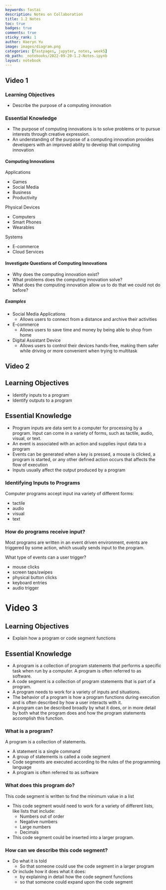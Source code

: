 ```yaml
---
keywords: fastai
description: Notes on Collaboration
title: 1.2 Notes
toc: true 
badges: true
comments: true
sticky_rank: 1
author: Haeryn Yu
image: images/diagram.png
categories: [fastpages, jupyter, notes, week5]
nb_path: _notebooks/2022-09-20-1.2-Notes.ipynb
layout: notebook
---
```


<!--
#################################################
### THIS FILE WAS AUTOGENERATED! DO NOT EDIT! ###
#################################################
# file to edit: _notebooks/2022-09-20-1.2-Notes.ipynb
-->

<div class="container" id="notebook-container">
        
<div class="cell border-box-sizing text_cell rendered"><div class="inner_cell">
<div class="text_cell_render border-box-sizing rendered_html">
<h2 id="Video-1">Video 1<a class="anchor-link" href="#Video-1"> </a></h2>
</div>
</div>
</div>
<div class="cell border-box-sizing text_cell rendered"><div class="inner_cell">
<div class="text_cell_render border-box-sizing rendered_html">
<h3 id="Learning-Objectives">Learning Objectives<a class="anchor-link" href="#Learning-Objectives"> </a></h3><ul>
<li>Describe the purpose of a computing innovation</li>
</ul>
<h3 id="Essential-Knowledge">Essential Knowledge<a class="anchor-link" href="#Essential-Knowledge"> </a></h3><ul>
<li>The purpose of computing innovations is to solve problems or to pursue interests through creative expression.</li>
<li>An understanding of the purpose of a computing innovation provides developers with an improved ability to develop that computing innovation</li>
</ul>
<h4 id="Computing-Innovations">Computing Innovations<a class="anchor-link" href="#Computing-Innovations"> </a></h4><p>Applications</p>
<ul>
<li>Games</li>
<li>Social Media</li>
<li>Business</li>
<li>Productivity</li>
</ul>
<p>Physical Devices</p>
<ul>
<li>Computers</li>
<li>Smart Phones</li>
<li>Wearables</li>
</ul>
<p>Systems</p>
<ul>
<li>E-commerce</li>
<li>Cloud Services</li>
</ul>
<h4 id="Investigate-Questions-of-Computing-Innovations">Investigate Questions of Computing Innovations<a class="anchor-link" href="#Investigate-Questions-of-Computing-Innovations"> </a></h4><ul>
<li>Why does the computing innovation exist? </li>
<li>What problems does the computing innovation solve?</li>
<li>What does the computing innovation allow us to do that we could not do before?</li>
</ul>
<h5 id="Examples">Examples<a class="anchor-link" href="#Examples"> </a></h5><ul>
<li>Social Media Applications<ul>
<li>Allows users to connect from a distance and archive their activities</li>
</ul>
</li>
<li>E-commerce<ul>
<li>Allows users to save time and money by being able to shop from home</li>
</ul>
</li>
<li>Digital Assistant Device<ul>
<li>Allows users to control their devices hands-free, making them safer while driving or more convenient when trying to multitask</li>
</ul>
</li>
</ul>

</div>
</div>
</div>
<div class="cell border-box-sizing text_cell rendered"><div class="inner_cell">
<div class="text_cell_render border-box-sizing rendered_html">
<h2 id="Video-2">Video 2<a class="anchor-link" href="#Video-2"> </a></h2>
</div>
</div>
</div>
<div class="cell border-box-sizing text_cell rendered"><div class="inner_cell">
<div class="text_cell_render border-box-sizing rendered_html">
<h2 id="Learning-Objectives">Learning Objectives<a class="anchor-link" href="#Learning-Objectives"> </a></h2><ul>
<li>Identify inputs to a program</li>
<li>Identify outputs to a program</li>
</ul>
<h2 id="Essential-Knowledge">Essential Knowledge<a class="anchor-link" href="#Essential-Knowledge"> </a></h2><ul>
<li>Program inputs are data sent to a computer for processing by a program. Input can come in a variety of forms, such as tactile, audio, visual, or text. </li>
<li>An event is associated with an action and supplies input data to a program</li>
<li>Events can be generated when a key is pressed, a mouse is clicked, a program is started, or any other defined action occurs that affects the flow of execution</li>
<li>Inputs usually affect the output produced by a program</li>
</ul>
<h3 id="Identifying-Inputs-to-Programs">Identifying Inputs to Programs<a class="anchor-link" href="#Identifying-Inputs-to-Programs"> </a></h3><p>Computer programs accept input ina  variety of different forms:</p>
<ul>
<li>tactile</li>
<li>audio</li>
<li>visual</li>
<li>text</li>
</ul>
<h3 id="How-do-programs-receive-input?">How do programs receive input?<a class="anchor-link" href="#How-do-programs-receive-input?"> </a></h3><p>Most programs are written in an event driven environment, events are triggered by some action, which usually sends input to the program.</p>
<p>What type of events can a user trigger?</p>
<ul>
<li>mouse clicks</li>
<li>screen taps/swipes</li>
<li>physical button clicks</li>
<li>keyboard entries</li>
<li>audio trigger</li>
</ul>

</div>
</div>
</div>
<div class="cell border-box-sizing text_cell rendered"><div class="inner_cell">
<div class="text_cell_render border-box-sizing rendered_html">
<h1 id="Video-3">Video 3<a class="anchor-link" href="#Video-3"> </a></h1>
</div>
</div>
</div>
<div class="cell border-box-sizing text_cell rendered"><div class="inner_cell">
<div class="text_cell_render border-box-sizing rendered_html">
<h2 id="Learning-Objectives">Learning Objectives<a class="anchor-link" href="#Learning-Objectives"> </a></h2><ul>
<li>Explain how a program or code segment functions</li>
</ul>
<h2 id="Essential-Knowledge">Essential Knowledge<a class="anchor-link" href="#Essential-Knowledge"> </a></h2><ul>
<li>A program is a collection of program statements that performs a specific task when run by a computer. A program is often referred to as software. </li>
<li>A code segment is a collection of program statements that is part of a program. </li>
<li>A program needs to work for a variety of inputs and situations. </li>
<li>The behavior of a program is how a program functions during execution and is often described by how a user interacts with it. </li>
<li>A program can be described broadly by what it does, or in more detail by both what the program does and how the program statements accomplish this function. </li>
</ul>
<h3 id="What-is-a-program?">What is a program?<a class="anchor-link" href="#What-is-a-program?"> </a></h3><p>A program is a collection of statements.</p>
<ul>
<li>A statement is a single command</li>
<li>A group of statements is called a code segment</li>
<li>Code segments are executed according to the rules of the programming language</li>
<li>A program is often referred to as software</li>
</ul>
<h3 id="What-does-this-program-do?">What does this program do?<a class="anchor-link" href="#What-does-this-program-do?"> </a></h3><p>This code segment is written to find the minimum value in a list</p>
<ul>
<li>This code segment would need to work for a variety of different lists, like lists that include:<ul>
<li>Numbers out of order</li>
<li>Negative numbers</li>
<li>Large numbers</li>
<li>Decimals</li>
</ul>
</li>
<li>This code segment could be inserted into a larger program.</li>
</ul>
<h3 id="How-can-we-describe-this-code-segment?">How can we describe this code segment?<a class="anchor-link" href="#How-can-we-describe-this-code-segment?"> </a></h3><ul>
<li>Do what it is told<ul>
<li>So that someone could use the code segment in a larger program</li>
</ul>
</li>
<li>Or include how it does what it does:<ul>
<li>by explaining in detail how the code segment functions</li>
<li>so that someone could expand upon the code segment</li>
</ul>
</li>
</ul>

</div>
</div>
</div>
</div>
 


